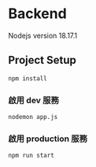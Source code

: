 # Backend
Nodejs version 18.17.1

## Project Setup

```sh
npm install
```

### 啟用 dev 服務

```sh
nodemon app.js
```

### 啟用 production 服務

```sh
npm run start
```
